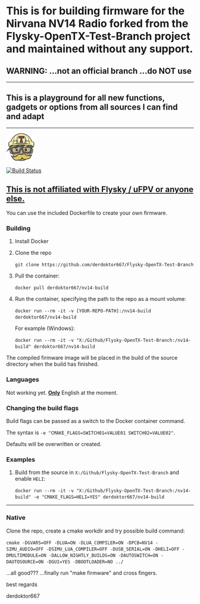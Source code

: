 # This is for building firmware for the Nirvana NV14 Radio forked from the Flysky-OpenTX-Test-Branch project and maintained without any support.

## WARNING: ...not an official branch ...do NOT use

---

## This is a playground for all new functions, gadgets or options from all sources I can find and adapt

---

<img src="TravisCI-Mascot-2.png" width="75">

[![Build Status](https://travis-ci.com/derdoktor667/Flysky-OpenTX-Test-Branch.svg?branch=derdoktor667%2Freloaded14)](https://travis-ci.com/derdoktor667/Flysky-OpenTX-Test-Branch)

## <u>This is not affiliated with Flysky / uFPV or anyone else.</u>

You can use the included Dockerfile to create your own firmware.

### Building

1. Install Docker

2. Clone the repo

   `git clone https://github.com/derdoktor667/Flysky-OpenTX-Test-Branch`

3. Pull the container:

   `docker pull derdoktor667/nv14-build`

4. Run the container, specifying the path to the repo as a mount volume:

   `docker run --rm -it -v [YOUR-REPO-PATH]:/nv14-build derdoktor667/nv14-build`

   For example (Windows):

   `docker run --rm -it -v "X:/Github/Flysky-OpenTX-Test-Branch:/nv14-build" derdoktor667/nv14-build`

The compiled firmware image will be placed in the build of the source directory when the build has finished.  

### Languages

Not working yet. <b><u>Only</u></b> English at the moment. 

### Changing the build flags

Build flags can be passed as a switch to the Docker container command.

The syntax is `-e "CMAKE_FLAGS=SWITCH01=VALUE01 SWITCH02=VALUE02"`.

Defaults will be overwritten or created.

### Examples
1. Build from the source in `X:/Github/Flysky-OpenTX-Test-Branch` and enable `HELI`:

   `docker run --rm -it -v "X:/Github/Flysky-OpenTX-Test-Branch:/nv14-build" -e "CMAKE_FLAGS=HELI=YES" derdoktor667/nv14-build`

---

### Native

Clone the repo, create a cmake workdir and try possible build command:

`cmake -DGVARS=OFF -DLUA=ON -DLUA_COMPILER=ON -DPCB=NV14 -SIMU_AUDIO=OFF -DSIMU_LUA_COMPILER=OFF -DUSB_SERIAL=ON -DHELI=OFF -DMULTIMODULE=ON -DALLOW_NIGHTLY_BUILDS=ON -DAUTOSWITCH=ON -DAUTOSOURCE=ON -DGUI=YES -DBOOTLOADER=NO ../`

...all good??? ...finally run "make firmware" and cross fingers.

best regards

derdoktor667
